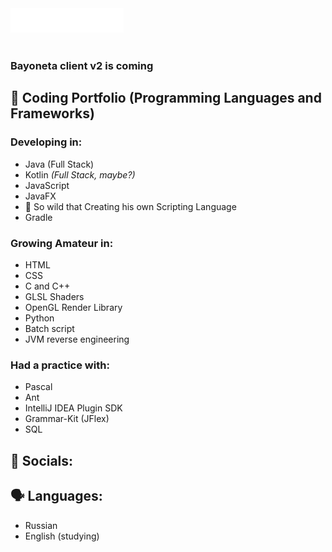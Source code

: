 <div style="width: 60%;">
  <img src="title.svg" style="width: 60%;">
</div>
<!--- # Hi there 👋 - happy to see you on my page! -->
  
<br>
<!-- ### 🥺 I’m looking for **help** with **website designs** - if you're matched with this, DM me in **socials**. I would appreciate any help you'll provide for the website. -->

### Bayoneta client v2 is coming

## 🔨 Coding Portfolio (Programming Languages and Frameworks)
### Developing in:
- Java (Full Stack)
- Kotlin *(Full Stack, maybe?)*
- JavaScript
- JavaFX
- 🐗 So wild that Creating his own Scripting Language
- Gradle

### Growing Amateur in:
- HTML
- CSS
- C and C++
- GLSL Shaders
- OpenGL Render Library
- Python
- Batch script
- JVM reverse engineering

### Had a practice with:
- Pascal
- Ant
- IntelliJ IDEA Plugin SDK
- Grammar-Kit (JFlex)
- SQL


## 🤴 Socials:
<!-- - Discord: `rivta` -->

## 🗣 Languages:
- Russian
- English (studying)
